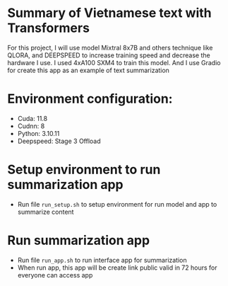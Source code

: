 # Summary of Vietnamese text with Transformers
For this project, I will use model Mixtral 8x7B and others technique like QLORA, and DEEPSPEED to increase training speed and decrease the hardware I use. I used 4xA100 SXM4 to train this model. And I use Gradio for create this app as an example of text summarization
# Environment configuration:
* Cuda: 11.8
* Cudnn: 8
* Python: 3.10.11
* Deepspeed: Stage 3 Offload
# Setup environment to run summarization app
* Run file `run_setup.sh` to setup environment for run model and app to summarize content
# Run summarization app
* Run file `run_app.sh` to run interface app for summarization
* When run app, this app will be create link public valid in 72 hours for everyone can access app